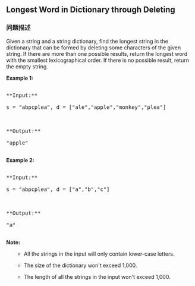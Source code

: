 ## Longest Word in Dictionary through Deleting  
### 问题描述

Given a string and a string dictionary, find the longest string in the dictionary that can be formed by deleting some characters of the given string. If there are more than one possible results, return the longest word with the smallest lexicographical order. If there is no possible result, return the empty string.


**Example 1:**<br>
<pre>
**Input:**
s = "abpcplea", d = ["ale","apple","monkey","plea"]

**Output:** 
"apple"
</pre>


**Example 2:**<br>
<pre>
**Input:**
s = "abpcplea", d = ["a","b","c"]

**Output:** 
"a"
</pre>


**Note:**<br>
<ol>
- All the strings in the input will only contain lower-case letters.
- The size of the dictionary won't exceed 1,000.
- The length of all the strings in the input won't exceed 1,000.
</ol>

